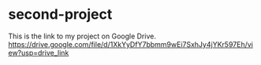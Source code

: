 # second-project
This is the link to my project on Google Drive.
https://drive.google.com/file/d/1XkYyDfY7bbmm9wEi7SxhJy4jYKr597Eh/view?usp=drive_link
